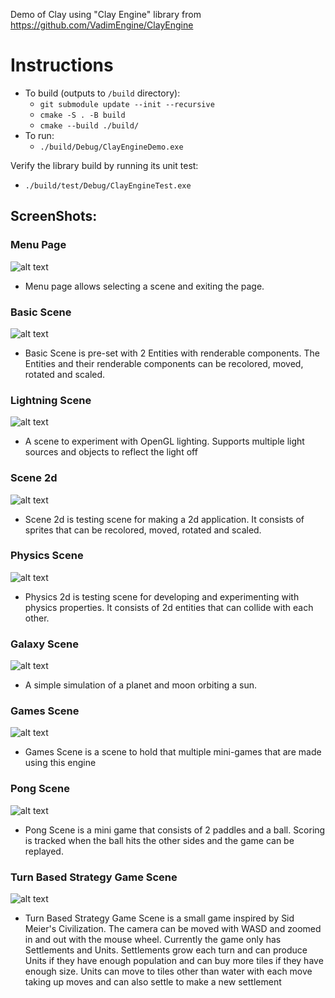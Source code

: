Demo of Clay using "Clay Engine" library from https://github.com/VadimEngine/ClayEngine

# Instructions
- To build (outputs to `/build` directory):
    - `git submodule update --init --recursive`
    - `cmake -S . -B build`
    - `cmake --build ./build/`
- To run:
    - `./build/Debug/ClayEngineDemo.exe`

Verify the library build by running its unit test:
- `./build/test/Debug/ClayEngineTest.exe`

## ScreenShots:

### Menu Page

![alt text](./Screenshots/Menu.png)

- Menu page allows selecting a scene and exiting the page.

### Basic Scene

![alt text](./Screenshots/BasicScene.png)

- Basic Scene is pre-set with 2 Entities with renderable components. The Entities and their renderable components can be recolored, moved, rotated and scaled.

### Lightning Scene

![alt text](./Screenshots/LightingScene.png)

- A scene to experiment with OpenGL lighting. Supports multiple light sources and objects to reflect the light off

### Scene 2d

![alt text](./Screenshots/2dScene.png)

- Scene 2d is testing scene for making a 2d application. It consists of sprites that can be recolored, moved, rotated and scaled.

### Physics Scene

![alt text](./Screenshots/PhysicsScene.png)

- Physics 2d is testing scene for developing and experimenting with physics properties. It consists of 2d entities that can collide with each other.

### Galaxy Scene

![alt text](./Screenshots/GalaxyScene.png)

- A simple simulation of a planet and moon orbiting a sun.

### Games Scene

![alt text](./Screenshots/GamesScene.png)

- Games Scene is a scene to hold that multiple mini-games that are made using this engine

### Pong Scene

![alt text](./Screenshots/PongScene.png)

- Pong Scene is a mini game that consists of 2 paddles and a ball. Scoring is tracked when the ball hits the other sides and the game can be replayed.

### Turn Based Strategy Game Scene

![alt text](./Screenshots/TurnStrategyScene.png)

- Turn Based Strategy Game Scene is a small game inspired by Sid Meier's Civilization. The camera can be moved with WASD and zoomed in and out with the mouse wheel. Currently the game only has Settlements and Units. Settlements grow each turn and can produce Units if they have enough population and can buy more tiles if they have enough size. Units can move to tiles other than water with each move taking up moves and can also settle to make a new settlement




